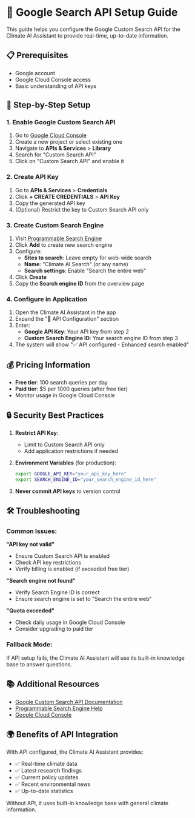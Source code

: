 # 🔧 Google Search API Setup Guide

This guide helps you configure the Google Custom Search API for the Climate AI Assistant to provide real-time, up-to-date information.

## 📋 Prerequisites

- Google account
- Google Cloud Console access
- Basic understanding of API keys

## 🚀 Step-by-Step Setup

### 1. Enable Google Custom Search API

1. Go to [Google Cloud Console](https://console.cloud.google.com/)
2. Create a new project or select existing one
3. Navigate to **APIs & Services** > **Library**
4. Search for "Custom Search API"
5. Click on "Custom Search API" and enable it

### 2. Create API Key

1. Go to **APIs & Services** > **Credentials**
2. Click **+ CREATE CREDENTIALS** > **API Key**
3. Copy the generated API key
4. (Optional) Restrict the key to Custom Search API only

### 3. Create Custom Search Engine

1. Visit [Programmable Search Engine](https://programmablesearchengine.google.com/)
2. Click **Add** to create new search engine
3. Configure:
   - **Sites to search**: Leave empty for web-wide search
   - **Name**: "Climate AI Search" (or any name)
   - **Search settings**: Enable "Search the entire web"
4. Click **Create**
5. Copy the **Search engine ID** from the overview page

### 4. Configure in Application

1. Open the Climate AI Assistant in the app
2. Expand the "🔧 API Configuration" section
3. Enter:
   - **Google API Key**: Your API key from step 2
   - **Custom Search Engine ID**: Your search engine ID from step 3
4. The system will show "✅ API configured - Enhanced search enabled"

## 💰 Pricing Information

- **Free tier**: 100 search queries per day
- **Paid tier**: $5 per 1000 queries (after free tier)
- Monitor usage in Google Cloud Console

## 🔒 Security Best Practices

1. **Restrict API Key**:
   - Limit to Custom Search API only
   - Add application restrictions if needed

2. **Environment Variables** (for production):
   ```bash
   export GOOGLE_API_KEY="your_api_key_here"
   export SEARCH_ENGINE_ID="your_search_engine_id_here"
   ```

3. **Never commit API keys** to version control

## 🛠️ Troubleshooting

### Common Issues:

**"API key not valid"**
- Ensure Custom Search API is enabled
- Check API key restrictions
- Verify billing is enabled (if exceeded free tier)

**"Search engine not found"**
- Verify Search Engine ID is correct
- Ensure search engine is set to "Search the entire web"

**"Quota exceeded"**
- Check daily usage in Google Cloud Console
- Consider upgrading to paid tier

### Fallback Mode:
If API setup fails, the Climate AI Assistant will use its built-in knowledge base to answer questions.

## 📚 Additional Resources

- [Google Custom Search API Documentation](https://developers.google.com/custom-search/v1/overview)
- [Programmable Search Engine Help](https://support.google.com/programmable-search/)
- [Google Cloud Console](https://console.cloud.google.com/)

## 🌍 Benefits of API Integration

With API configured, the Climate AI Assistant provides:
- ✅ Real-time climate data
- ✅ Latest research findings
- ✅ Current policy updates
- ✅ Recent environmental news
- ✅ Up-to-date statistics

Without API, it uses built-in knowledge base with general climate information.